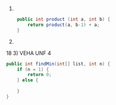 1)
```java
	public int product (int a, int b) {
		return product(a, b-1) + a;
	}
```
2)
18
3)
VEHA UNF
4
```java
public int findMin(int[] list, int n) {
	if (n = 1) {
		return 0;
	} else {
		
	}
}
```